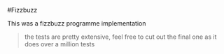 #Fizzbuzz

This was a fizzbuzz programme implementation
> the tests are pretty extensive, feel free to cut out the final one as it does over a million tests
